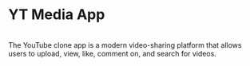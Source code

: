 # YT Media App
<br>
The YouTube clone app is a modern video-sharing platform that allows users to upload, view, like, comment on, and search for videos.
